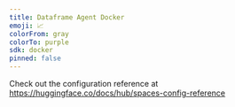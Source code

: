 ```yaml
---
title: Dataframe Agent Docker
emoji: 📈
colorFrom: gray
colorTo: purple
sdk: docker
pinned: false
---
```


Check out the configuration reference at https://huggingface.co/docs/hub/spaces-config-reference
